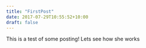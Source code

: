 ```yaml
---
title: "FirstPost"
date: 2017-07-29T10:55:52+10:00
draft: false
---
```


This is a test of some posting! Lets see how she works
